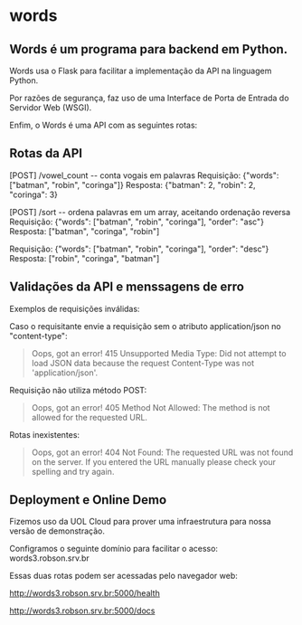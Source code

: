 # words

## Words é um programa para backend em Python.

Words usa o Flask para facilitar a implementação da API na linguagem Python.

Por razões de segurança, faz uso de uma Interface de Porta de Entrada do Servidor Web (WSGI).

Enfim, o Words é uma API com as seguintes rotas:

## Rotas da API

[POST] /vowel_count -- conta vogais em palavras
Requisição: {"words": ["batman", "robin", "coringa"]}
Resposta: {"batman": 2, "robin": 2, "coringa": 3}

[POST] /sort -- ordena palavras em um array, aceitando ordenação reversa
Requisição: {"words": ["batman", "robin", "coringa"], "order": "asc"}
Resposta: ["batman", "coringa", "robin"]

Requisição: {"words": ["batman", "robin", "coringa"], "order": "desc"}
Resposta: ["robin", "coringa", "batman"]

## Validações da API e menssagens de erro

Exemplos de requisições inválidas:

Caso o requisitante envie a requisição sem o atributo application/json no "content-type": 
> Oops, got an error! 415 Unsupported Media Type: Did not attempt to load JSON data because the request Content-Type was not 'application/json'.

Requisição não utiliza método POST: 
> Oops, got an error! 405 Method Not Allowed: The method is not allowed for the requested URL.

Rotas inexistentes:
> Oops, got an error! 404 Not Found: The requested URL was not found on the server. If you entered the URL manually please check your spelling and try again.

## Deployment e Online Demo

Fizemos uso da UOL Cloud para prover uma infraestrutura para nossa versão de demonstração.

Configramos o seguinte domínio para facilitar o acesso: words3.robson.srv.br

Essas duas rotas podem ser acessadas pelo navegador web:

http://words3.robson.srv.br:5000/health

http://words3.robson.srv.br:5000/docs


